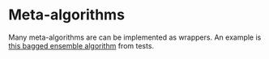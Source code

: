 # Meta-algorithms

Many meta-algorithms are can be implemented as wrappers.  An example is [this bagged
ensemble
algorithm](https://github.com/JuliaAI/LearnTestAPI.jl/blob/dev/src/learners/ensembling.jl)
from tests.

